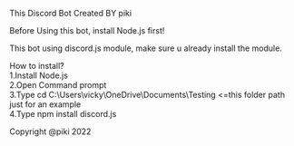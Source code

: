 This Discord Bot Created BY piki

Before Using this bot, install Node.js first!

This bot using discord.js module, make sure u already install the module.

How to install?<br>
1.Install Node.js<br>
2.Open Command prompt<br>
3.Type cd C:\Users\vicky\OneDrive\Documents\Testing <=this folder path just for an example<br>
4.Type npm install discord.js<br>

Copyright @piki 2022

